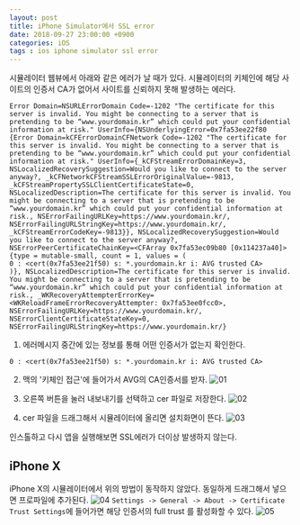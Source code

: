 ```yaml
---
layout: post
title: iPhone Simulator에서 SSL error
date: 2018-09-27 23:00:00 +0900
categories: iOS
tags : ios iphone simulator ssl error
---
```


시뮬레이터 웹뷰에서 아래와 같은 에러가 날 때가 있다.
시뮬레이터의 키체인에 해당 사이트의 인증서 CA가 없어서 사이트를 신뢰하지 못해 발생하는 에러다.
```
Error Domain=NSURLErrorDomain Code=-1202 "The certificate for this server is invalid. You might be connecting to a server that is pretending to be “www.yourdomain.kr” which could put your confidential information at risk." UserInfo={NSUnderlyingError=0x7fa53ee22f80 {Error Domain=kCFErrorDomainCFNetwork Code=-1202 "The certificate for this server is invalid. You might be connecting to a server that is pretending to be “www.yourdomain.kr” which could put your confidential information at risk." UserInfo={_kCFStreamErrorDomainKey=3, NSLocalizedRecoverySuggestion=Would you like to connect to the server anyway?, _kCFNetworkCFStreamSSLErrorOriginalValue=-9813, _kCFStreamPropertySSLClientCertificateState=0, NSLocalizedDescription=The certificate for this server is invalid. You might be connecting to a server that is pretending to be “www.yourdomain.kr” which could put your confidential information at risk., NSErrorFailingURLKey=https://www.yourdomain.kr/, NSErrorFailingURLStringKey=https://www.yourdomain.kr/, _kCFStreamErrorCodeKey=-9813}}, NSLocalizedRecoverySuggestion=Would you like to connect to the server anyway?, NSErrorPeerCertificateChainKey=<CFArray 0x7fa53ec09b80 [0x114237a40]>{type = mutable-small, count = 1, values = (
0 : <cert(0x7fa53ee21f50) s: *.yourdomain.kr i: AVG trusted CA>
)}, NSLocalizedDescription=The certificate for this server is invalid. You might be connecting to a server that is pretending to be “www.yourdomain.kr” which could put your confidential information at risk., _WKRecoveryAttempterErrorKey=<WKReloadFrameErrorRecoveryAttempter: 0x7fa53ee0fcc0>, NSErrorFailingURLKey=https://www.yourdomain.kr/, NSErrorClientCertificateStateKey=0, NSErrorFailingURLStringKey=https://www.yourdomain.kr/}
```

1. 에러메시지 중간에 있는 정보를 통해 어떤 인증서가 없는지 확인한다.
```
0 : <cert(0x7fa53ee21f50) s: *.yourdomain.kr i: AVG trusted CA>
```

2. 맥의 '키체인 접근'에 들어가서 AVG의 CA인증서를 받자.
![01](../img/2018-09-27-simulator-ssl-error/1.png)

3. 오른쪽 버튼을 눌러 내보내기를 선택하고 cer 파일로 저장한다.
![02](../img/2018-09-27-simulator-ssl-error/2.png)

4. cer 파일을 드래그해서 시뮬레이터에 올리면 설치화면이 뜬다.
![03](../img/2018-09-27-simulator-ssl-error/3.png)

인스톨하고 다시 앱을 실행해보면 SSL에러가 더이상 발생하지 않는다.

## iPhone X
iPhone X의 시뮬레이터에서 위의 방법이 동작하지 않았다. 동일하게 드래그해서 넣으면
프로파일에 추가된다.
![04](../img/2018-09-27-simulator-ssl-error/4.png)
`Settings -> General -> About -> Certificate Trust Settings`에 들어가면 해당 인증서의 full trust 를 활성화할 수 있다.
![05](../img/2018-09-27-simulator-ssl-error/5.png)
